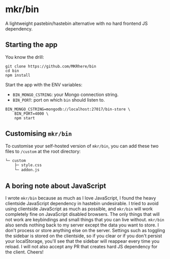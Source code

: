 # mkr/bin

A lightweight pastebin/hastebin alternative with no hard frontend JS dependency.

## Starting the app

You know the drill:

```shell
git clone https://github.com/MKRhere/bin
cd bin
npm install
```

Start the app with the ENV variables:
+ `BIN_MONGO_CSTRING`: your Mongo connection string.
+ `BIN_PORT`: port on which `bin` should listen to.

```shell
BIN_MONGO_CSTRING=mongodb://localhost:27017/bin-store \
	BIN_PORT=4000 \
	npm start
```

## Customising `mkr/bin`

To customise your self-hosted version of `mkr/bin`, you can add these two files to `/custom` at the root directory:

```txt
└─ custom
	├─ style.css
	└─ addon.js
```

## A boring note about JavaScript

I wrote `mkr/bin` because as much as I love JavaScript, I found the heavy clientside JavaScript dependency in hastebin undesirable. I tried to avoid using clientside JavaScript as much as possible, and `mkr/bin` will work completely fine on JavaScript disabled browsers. The only things that will not work are keybindings and small things that you can live without. `mkr/bin` also sends nothing back to my server except the data you want to store. I don't process or store anything else on the server. Settings such as toggling the sidebar is stored on the clientside, so if you clear or if you don't persist your localStorage, you'll see that the sidebar will reappear every time you reload. I will not also accept any PR that creates hard JS dependency for the client. Cheers!

